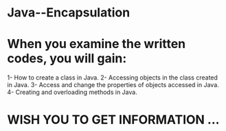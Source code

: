 # Java--Encapsulation
# When you examine the written codes, you will gain:
 1- How to create a class in Java.
 2- Accessing objects in the class created in Java.
 3- Access and change the properties of objects accessed in Java.
 4- Creating and overloading methods in Java.
 
# WISH YOU TO GET INFORMATION ...
